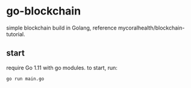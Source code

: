 # go-blockchain
simple blockchain build in Golang, reference mycoralhealth/blockchain-tutorial.
## start
require Go 1.11 with go modules.
to start, run:
```
go run main.go
```